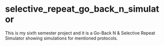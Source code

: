 # selective_repeat_go_back_n_simulator
This is my sixth semester project and it is a Go-Back N &amp; Selective Repeat Simulator showing simulations for mentioned protocols.
